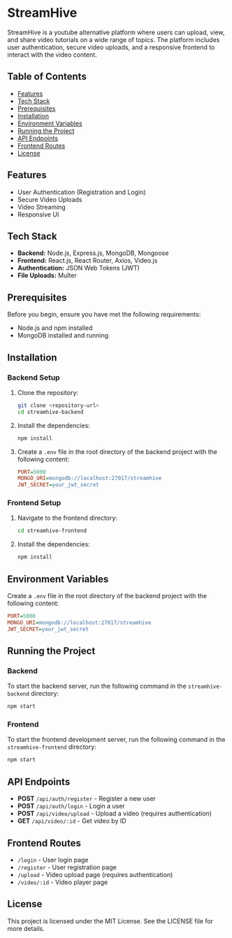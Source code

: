
# StreamHive

StreamHive is a youtube alternative platform where users can upload, view, and share video tutorials on a wide range of topics. The platform includes user authentication, secure video uploads, and a responsive frontend to interact with the video content.

## Table of Contents
- [Features](#features)
- [Tech Stack](#tech-stack)
- [Prerequisites](#prerequisites)
- [Installation](#installation)
- [Environment Variables](#environment-variables)
- [Running the Project](#running-the-project)
- [API Endpoints](#api-endpoints)
- [Frontend Routes](#frontend-routes)
- [License](#license)

## Features
- User Authentication (Registration and Login)
- Secure Video Uploads
- Video Streaming
- Responsive UI

## Tech Stack
- **Backend:** Node.js, Express.js, MongoDB, Mongoose
- **Frontend:** React.js, React Router, Axios, Video.js
- **Authentication:** JSON Web Tokens (JWT)
- **File Uploads:** Multer

## Prerequisites
Before you begin, ensure you have met the following requirements:
- Node.js and npm installed
- MongoDB installed and running

## Installation

### Backend Setup
1. Clone the repository:
    ```bash
    git clone <repository-url>
    cd streamhive-backend
    ```

2. Install the dependencies:
    ```bash
    npm install
    ```

3. Create a `.env` file in the root directory of the backend project with the following content:
    ```ini
    PORT=5000
    MONGO_URI=mongodb://localhost:27017/streamhive
    JWT_SECRET=your_jwt_secret
    ```

### Frontend Setup
1. Navigate to the frontend directory:
    ```bash
    cd streamhive-frontend
    ```

2. Install the dependencies:
    ```bash
    npm install
    ```

## Environment Variables
Create a `.env` file in the root directory of the backend project with the following content:
```ini
PORT=5000
MONGO_URI=mongodb://localhost:27017/streamhive
JWT_SECRET=your_jwt_secret
```

## Running the Project

### Backend
To start the backend server, run the following command in the `streamhive-backend` directory:
```bash
npm start
```

### Frontend
To start the frontend development server, run the following command in the `streamhive-frontend` directory:
```bash
npm start
```

## API Endpoints
- **POST** `/api/auth/register` - Register a new user
- **POST** `/api/auth/login` - Login a user
- **POST** `/api/video/upload` - Upload a video (requires authentication)
- **GET** `/api/video/:id` - Get video by ID

## Frontend Routes
- `/login` - User login page
- `/register` - User registration page
- `/upload` - Video upload page (requires authentication)
- `/video/:id` - Video player page

## License
This project is licensed under the MIT License. See the LICENSE file for more details.
